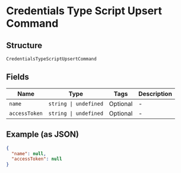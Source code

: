 
# Credentials Type Script Upsert Command

## Structure

`CredentialsTypeScriptUpsertCommand`

## Fields

| Name | Type | Tags | Description |
|  --- | --- | --- | --- |
| `name` | `string \| undefined` | Optional | - |
| `accessToken` | `string \| undefined` | Optional | - |

## Example (as JSON)

```json
{
  "name": null,
  "accessToken": null
}
```


